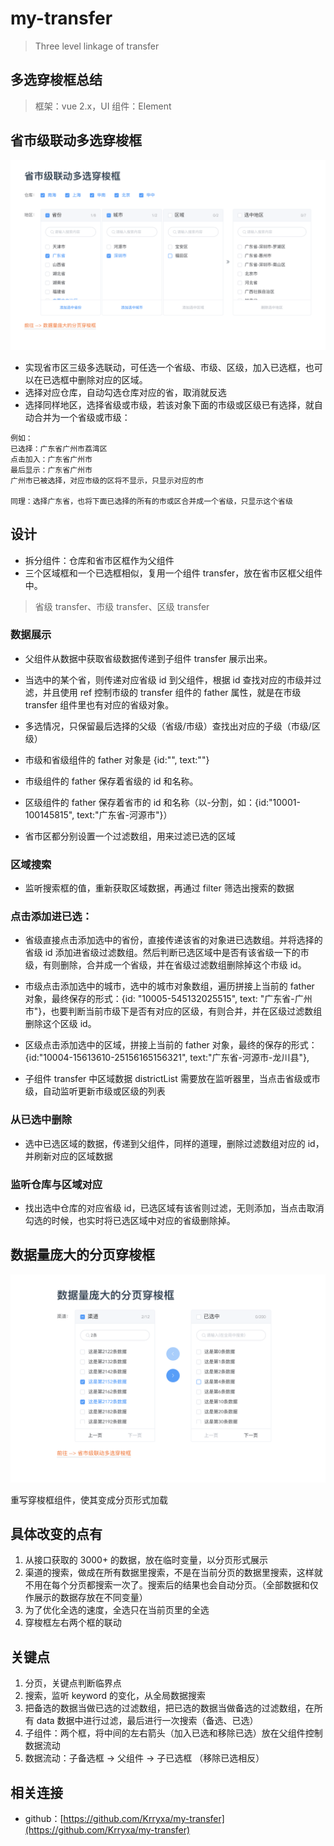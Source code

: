# my-transfer
> Three level linkage of transfer

## 多选穿梭框总结

> 框架：vue 2.x，UI 组件：Element


## 省市级联动多选穿梭框

![](https://github.com/Krryxa/WORK-LEARNING/blob/master/images/f-1.jpg)

- 实现省市区三级多选联动，可任选一个省级、市级、区级，加入已选框，也可以在已选框中删除对应的区域。
- 选择对应仓库，自动勾选仓库对应的省，取消就反选
- 选择同样地区，选择省级或市级，若该对象下面的市级或区级已有选择，就自动合并为一个省级或市级：

```
例如：
已选择：广东省广州市荔湾区
点击加入：广东省广州市
最后显示：广东省广州市
广州市已被选择，对应市级的区将不显示，只显示对应的市

同理：选择广东省，也将下面已选择的所有的市或区合并成一个省级，只显示这个省级
```

## 设计
- 拆分组件：仓库和省市区框作为父组件
- 三个区域框和一个已选框相似，复用一个组件 transfer，放在省市区框父组件中。
> 省级 transfer、市级 transfer、区级 transfer

### 数据展示
- 父组件从数据中获取省级数据传递到子组件 transfer 展示出来。

- 当选中的某个省，则传递对应省级 id 到父组件，根据 id 查找对应的市级并过滤，并且使用 ref 控制市级的 transfer 组件的 father 属性，就是在市级 transfer 组件里也有对应的省级对象。
- 多选情况，只保留最后选择的父级（省级/市级）查找出对应的子级（市级/区级）
- 市级和省级组件的 father 对象是 {id:"", text:""}
- 市级组件的 father 保存着省级的 id 和名称。
- 区级组件的 father 保存着省市的 id 和名称（以-分割，如：{id:"10001-100145815", text:"广东省-河源市"}）
- 省市区都分别设置一个过滤数组，用来过滤已选的区域

### 区域搜索
- 监听搜索框的值，重新获取区域数据，再通过 filter 筛选出搜索的数据

### 点击添加进已选：
- 省级直接点击添加选中的省份，直接传递该省的对象进已选数组。并将选择的省级 id 添加进省级过滤数组。然后判断已选区域中是否有该省级一下的市级，有则删除，合并成一个省级，并在省级过滤数组删除掉这个市级 id。
- 市级点击添加选中的城市，选中的城市对象数组，遍历拼接上当前的 father 对象，最终保存的形式：{id: "10005-545132025515", text: "广东省-广州市"}，也要判断当前市级下是否有对应的区级，有则合并，并在区级过滤数组删除这个区级 id。
- 区级点击添加选中的区域，拼接上当前的 father 对象，最终的保存的形式：{id:"10004-15613610-25156165156321", text:"广东省-河源市-龙川县"},

- 子组件 transfer 中区域数据 districtList 需要放在监听器里，当点击省级或市级，自动监听更新市级或区级的列表

### 从已选中删除
- 选中已选区域的数据，传递到父组件，同样的道理，删除过滤数组对应的 id，并刷新对应的区域数据

### 监听仓库与区域对应
- 找出选中仓库的对应省级 id，已选区域有该省则过滤，无则添加，当点击取消勾选的时候，也实时将已选区域中对应的省级删除掉。


## 数据量庞大的分页穿梭框

![](https://github.com/Krryxa/WORK-LEARNING/blob/master/images/f-2.jpg)

重写穿梭框组件，使其变成分页形式加载

## 具体改变的点有

1. 从接口获取的 3000+ 的数据，放在临时变量，以分页形式展示
2. 渠道的搜索，做成在所有数据里搜索，不是在当前分页的数据里搜索，这样就不用在每个分页都搜索一次了。搜索后的结果也会自动分页。（全部数据和仅作展示的数据存放在不同变量）
3. 为了优化全选的速度，全选只在当前页里的全选
4. 穿梭框左右两个框的联动

## 关键点
1. 分页，关键点判断临界点
2. 搜索，监听 keyword 的变化，从全局数据搜索
3. 把备选的数据当做已选的过滤数组，把已选的数据当做备选的过滤数组，在所有 data 数据中进行过滤，最后进行一次搜索（备选、已选）
4. 子组件：两个框，将中间的左右箭头（加入已选和移除已选）放在父组件控制数据流动
5. 数据流动：子备选框 -> 父组件 -> 子已选框 （移除已选相反）

## 相关连接
- github：[https://github.com/Krryxa/my-transfer](https://github.com/Krryxa/my-transfer)

